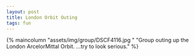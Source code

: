 ```yaml
---
layout: post
title: London Orbit Outing
tags: fun
---
```

{% maincolumn  "assets/img/group/DSCF4116.jpg " "Group outing up the London ArcelorMittal Orbit. ...try to look serious." %}
